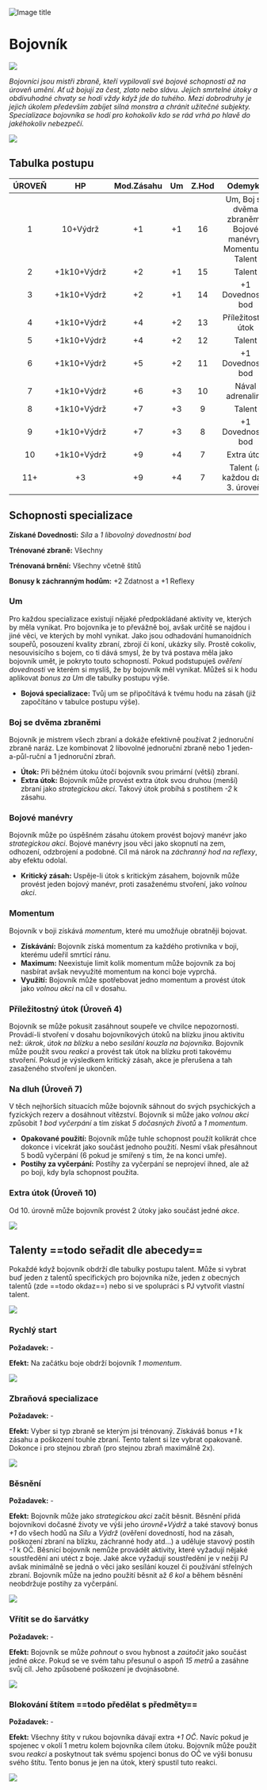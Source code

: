 ![Image title](/assets/OW/classes/Fighter.png)

# Bojovník

<img src="/assets/sep_line.png"/>

*Bojovníci jsou mistři zbraně, kteří vypilovali své bojové schopnosti až na úroveň umění. Ať už bojují za čest, zlato nebo slávu. Jejich smrtelné útoky a obdivuhodné chvaty se hodí vždy když jde do tuhého. Mezi dobrodruhy je jejich úkolem především zabíjet silná monstra a chránit užitečné subjekty. Specializace bojovníka se hodí pro kohokoliv kdo se rád vrhá po hlavě do jakéhokoliv nebezpečí.*

<img src="/assets/sep_line.png"/>

## Tabulka postupu

| ÚROVEŇ |     HP      | Mod.Zásahu |  Um  | Z.Hod |                           Odemyká                           |
| :----: | :---------: | :--------: | :--: | :---: | :---------------------------------------------------------: |
|   1    |  10+Výdrž   |     +1     |  +1  |  16   | Um, Boj se dvěma zbraněmi, Bojové manévry, Momentum, Talent |
|   2    | +1k10+Výdrž |     +2     |  +1  |  15   |                           Talent                            |
|   3    | +1k10+Výdrž |     +2     |  +1  |  14   |                     +1 Dovednostní bod                      |
|   4    | +1k10+Výdrž |     +4     |  +2  |  13   |                     Příležitostný útok                      |
|   5    | +1k10+Výdrž |     +4     |  +2  |  12   |                           Talent                            |
|   6    | +1k10+Výdrž |     +5     |  +2  |  11   |                     +1 Dovednostní bod                      |
|   7    | +1k10+Výdrž |     +6     |  +3  |  10   |                      Nával adrenalinu                       |
|   8    | +1k10+Výdrž |     +7     |  +3  |   9   |                           Talent                            |
|   9    | +1k10+Výdrž |     +7     |  +3  |   8   |                     +1 Dovednostní bod                      |
|   10   | +1k10+Výdrž |     +9     |  +4  |   7   |                         Extra útok                          |
|  11+   |     +3      |     +9     |  +4  |   7   |              Talent (a každou další 3. úroveň)              |

## Schopnosti specializace

**Získané Dovednosti:** *Síla* a *1 libovolný dovednostní bod*

**Trénované zbraně:** Všechny

**Trénovaná brnění:** Všechny včetně štítů

**Bonusy k záchranným hodům:** +2 Zdatnost a +1 Reflexy

### Um

Pro každou specializace existují nějaké předpokládané aktivity ve, kterých by měla vynikat. Pro bojovníka je to převážně boj, avšak určitě se najdou i jiné věci, ve kterých by mohl vynikat. Jako jsou odhadování humanoidních soupeřů, posouzení kvality zbraní, zbrojí či koní, ukázky síly. Prostě cokoliv, nesouvisícího s bojem, co ti dává smysl, že by tvá postava měla jako bojovník umět, je pokryto touto schopností. Pokud podstupuješ *ověření dovednosti* ve kterém si myslíš, že by bojovník měl vynikat. Můžeš si k hodu aplikovat *bonus za Um* dle tabulky postupu výše.

- **Bojová specializace:** Tvůj um se připočítává k tvému hodu na zásah (již započítáno v tabulce postupu výše).

### Boj se dvěma zbraněmi

Bojovník je mistrem všech zbraní a dokáže efektivně používat 2 jednoruční zbraně naráz. Lze kombinovat 2 libovolné jednoruční zbraně nebo 1 jeden-a-půl-ruční a 1 jednoruční zbraň.

- **Útok:** Při běžném útoku útočí bojovník svou primární (větší) zbraní.
- **Extra útok:** Bojovník může provést extra útok svou druhou (menší) zbraní jako *strategickou akci*. Takový útok probíhá s postihem *-2* k zásahu.

### Bojové manévry

Bojovník může po úspěšném zásahu útokem provést bojový manévr jako *strategickou akci*. Bojové manévry jsou věci jako skopnutí na zem, odhození, odzbrojení a podobné. Cíl má nárok na *záchranný hod na reflexy*, aby efektu odolal.

- **Kritický zásah:** Uspěje-li útok s kritickým zásahem, bojovník může provést jeden bojový manévr, proti zasaženému stvoření, jako *volnou akci*.

### Momentum

Bojovník v boji získává *momentum*, které mu umožňuje obratněji bojovat.

- **Získávání:** Bojovník získá momentum za každého protivníka v boji, kterému udeřil smrtící ránu.
- **Maximum:** Neexistuje limit kolik momentum může bojovník za boj nasbírat avšak nevyužité momentum na konci boje vyprchá.
- **Využití:** Bojovník může spotřebovat jedno momentum a provést útok jako *volnou akci* na cíl v dosahu.

### Příležitostný útok (Úroveň 4)

Bojovník se může pokusit zasáhnout soupeře ve chvilce nepozornosti. Provádí-li stvoření v dosahu bojovníkových útoků na blízku jinou aktivitu než: *úkrok*, *útok na blízku* a nebo *sesílání kouzla na bojovníka*. Bojovník může použít svou *reakci* a provést tak útok na blízku proti takovému stvoření. Pokud je výsledkem kritický zásah, akce je přerušena a tah zasaženého stvoření je ukončen.

### Na dluh (Úroveň 7)

V těch nejhorších situacích může bojovník sáhnout do svých psychických a fyzických rezerv a dosáhnout vítězství. Bojovník si může jako *volnou akci* způsobit *1 bod vyčerpání* a tím získat *5 dočasných životů* a *1 momentum*.

- **Opakované použití:** Bojovník může tuhle schopnost použít kolikrát chce dokonce i vícekrát jako součást jednoho použití. Nesmí však přesáhnout 5 bodů vyčerpání (6 pokud je smířený s tím, že na konci umře).
- **Postihy za vyčerpání:** Postihy za vyčerpání se neprojeví ihned, ale až po boji, kdy byla schopnost použita.

### Extra útok (Úroveň 10)

Od 10. úrovně může bojovník provést 2 útoky jako součást jedné *akce*.

<img src="/assets/sep_line.png"/>

## Talenty ==todo seřadit dle abecedy==

Pokaždé když bojovník obdrží dle tabulky postupu talent. Může si vybrat buď jeden z talentů specifických pro bojovníka níže, jeden z obecných talentů (zde ==todo okdaz==) nebo si ve spolupráci s PJ vytvořit vlastní talent.

<img src="/assets/sep_line.png"/>

### Rychlý start

**Požadavek:** -

**Efekt:** Na začátku boje obdrží bojovník *1 momentum*.

<img src="/assets/sep_line.png"/>

### Zbraňová specializace

**Požadavek:** -

**Efekt:** Vyber si typ zbraně se kterým jsi trénovaný. Získáváš bonus *+1* k zásahu a poškození touhle zbraní. Tento talent si lze vybrat opakovaně. Dokonce i pro stejnou zbraň (pro stejnou zbraň maximálně 2x).

<img src="/assets/sep_line.png"/>

### Běsnění

**Požadavek:** -

**Efekt:** Bojovník může jako *strategickou akci* začít běsnit. Běsnění přidá bojovníkovi dočasné životy ve výši jeho *úrovně+Výdrž* a také stavový bonus *+1* do všech hodů na *Sílu* a *Výdrž* (ověření dovedností, hod na zásah, poškození zbraní na blízku, záchranné hody atd...) a uděluje stavový postih *-1* k OČ. Běsnící bojovník nemůže provádět aktivity, které vyžadují nějaké soustředění ani utéct z boje. Jaké akce vyžadují soustředění je v nežiji PJ avšak minimálně se jedná o věci jako sesílání kouzel či používání střelných zbraní. Bojovník může na jedno použití běsnit až *6 kol* a během běsnění neobdržuje postihy za vyčerpání.

<img src="/assets/sep_line.png"/>

### Vřítit se do šarvátky

**Požadavek:** -

**Efekt:** Bojovník se může *pohnout* o svou hybnost a *zaútočit* jako součást jedné *akce*. Pokud se ve svém tahu přesunul o aspoň *15 metrů* a zasáhne svůj cíl. Jeho způsobené poškození je dvojnásobné.

<img src="/assets/sep_line.png"/>

### Blokování štítem ==todo předělat s předměty==

**Požadavek:** -

**Efekt:** Všechny štíty v rukou bojovníka dávají extra *+1 OČ*. Navíc pokud je spojenec v okolí 1 metru kolem bojovníka cílem útoku. Bojovník může použít svou *reakci* a poskytnout tak svému spojenci bonus do OČ ve výši bonusu svého štítu. Tento bonus je jen na útok, který spustil tuto reakci.

<img src="/assets/sep_line.png"/>
